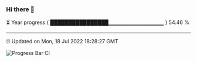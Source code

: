 ### Hi there 👋

⏳ Year progress { ████████████████▁▁▁▁▁▁▁▁▁▁▁▁▁▁ } 54.46 %

---

⏰ Updated on Mon, 18 Jul 2022 18:28:27 GMT

![Progress Bar CI](https://github.com/ZhaoGui/ZhaoGui/workflows/Progress%20Bar%20CI/badge.svg)
